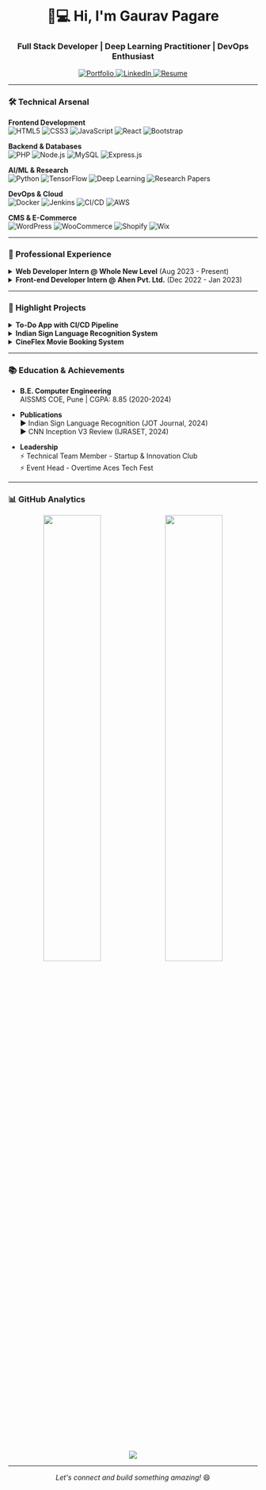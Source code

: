 <h1 align="center">👨💻 Hi, I'm Gaurav Pagare</h1>
<h3 align="center">Full Stack Developer | Deep Learning Practitioner | DevOps Enthusiast</h3>

<p align="center">
  <a href="https://gauravpagare.netlify.app/" target="_blank">
    <img src="https://img.shields.io/badge/Portfolio-%23000000.svg?style=for-the-badge&logo=react&logoColor=white" alt="Portfolio">
  </a>
  <a href="https://www.linkedin.com/in/gauravspagare/" target="_blank">
    <img src="https://img.shields.io/badge/LinkedIn-0077B5?style=for-the-badge&logo=linkedin&logoColor=white" alt="LinkedIn">
  </a>
  <a href="https://drive.google.com/file/d/1cknZueBpnmu814A54Y1MLPYgr8EBASCX/view" target="_blank">
    <img src="https://img.shields.io/badge/Resume-4285F4?style=for-the-badge&logo=google-drive&logoColor=white" alt="Resume">
  </a>
</p>

---

### 🛠️ Technical Arsenal

**Frontend Development**  
![HTML5](https://img.shields.io/badge/HTML5-E34F26?style=flat&logo=html5&logoColor=white)
![CSS3](https://img.shields.io/badge/CSS3-1572B6?style=flat&logo=css3&logoColor=white)
![JavaScript](https://img.shields.io/badge/JavaScript-F7DF1E?style=flat&logo=javascript&logoColor=black)
![React](https://img.shields.io/badge/React-20232A?style=flat&logo=react&logoColor=61DAFB)
![Bootstrap](https://img.shields.io/badge/Bootstrap-563D7C?style=flat&logo=bootstrap&logoColor=white)

**Backend & Databases**  
![PHP](https://img.shields.io/badge/PHP-777BB4?style=flat&logo=php&logoColor=white)
![Node.js](https://img.shields.io/badge/Node.js-339933?style=flat&logo=nodedotjs&logoColor=white)
![MySQL](https://img.shields.io/badge/MySQL-005C84?style=flat&logo=mysql&logoColor=white)
![Express.js](https://img.shields.io/badge/Express.js-000000?style=flat&logo=express&logoColor=white)

**AI/ML & Research**  
![Python](https://img.shields.io/badge/Python-3776AB?style=flat&logo=python&logoColor=white)
![TensorFlow](https://img.shields.io/badge/TensorFlow-FF6F00?style=flat&logo=tensorflow&logoColor=white)
![Deep Learning](https://img.shields.io/badge/Deep_Learning-RNN|CNN|InceptionV3-important)
![Research Papers](https://img.shields.io/badge/Publications-2%20Journal_Papers-success)

**DevOps & Cloud**  
![Docker](https://img.shields.io/badge/Docker-2496ED?style=flat&logo=docker&logoColor=white)
![Jenkins](https://img.shields.io/badge/Jenkins-D24939?style=flat&logo=jenkins&logoColor=white)
![CI/CD](https://img.shields.io/badge/CI/CD-Pipeline-brightgreen)
![AWS](https://img.shields.io/badge/Cloud-AWS|GCP|Azure)

**CMS & E-Commerce**  
![WordPress](https://img.shields.io/badge/WordPress-21759B?style=flat&logo=wordpress&logoColor=white)
![WooCommerce](https://img.shields.io/badge/WooCommerce-96588A?style=flat&logo=woocommerce&logoColor=white)
![Shopify](https://img.shields.io/badge/Shopify-7AB55C?style=flat&logo=shopify&logoColor=white)
![Wix](https://img.shields.io/badge/Wix-0C6EFC?style=flat&logo=wix&logoColor=white)

---

### 💼 Professional Experience

<details>
<summary><b>Web Developer Intern @ Whole New Level</b> (Aug 2023 - Present)</summary>
  
- Built & maintained 15+ WordPress sites including CFT and CCRSM projects  
- Implemented e-commerce solutions using WooCommerce  
- Performed site migrations and performance optimizations  
- **Tech Stack**: WordPress | Divi/Elementor | JavaScript | MySQL  
</details>

<details>
<summary><b>Front-end Developer Intern @ Ahen Pvt. Ltd.</b> (Dec 2022 - Jan 2023)</summary>

- Developed responsive UIs with React following modern UX principles  
- Implemented state management for complex web applications  
- Collaborated in agile team environment  
- **Tech Stack**: React | JavaScript | CSS3  
</details>

---

### 🚀 Highlight Projects

<details>
<summary><b>To-Do App with CI/CD Pipeline</b></summary>
  
- Automated deployment using Jenkins & Docker  
- Containerized application with Docker Compose  
- **Tech**: Node.js | Express | EJS | Jenkins | Docker  
</details>

<details>
<summary><b>Indian Sign Language Recognition System</b></summary>

- Developed RNN model achieving 92% accuracy  
- Created custom Marathi language dataset  
- **Tech**: Python | TensorFlow | OpenCV | Pandas  
</details>

<details>
<summary><b>CineFlex Movie Booking System</b></summary>

- Full-stack implementation with role-based access  
- Real-time seat booking system with PHP/MySQL  
- **Tech**: PHP | MySQL | Bootstrap | AJAX  
</details>

---

### 📚 Education & Achievements

- **B.E. Computer Engineering**  
  AISSMS COE, Pune | CGPA: 8.85 (2020-2024)  

- **Publications**  
  ▶︎ Indian Sign Language Recognition (JOT Journal, 2024)  
  ▶︎ CNN Inception V3 Review (IJRASET, 2024)  

- **Leadership**  
  ⚡ Technical Team Member - Startup & Innovation Club  
  ⚡ Event Head - Overtime Aces Tech Fest  

---

### 📊 GitHub Analytics

<p align="center">
  <img width="48%" src="https://github-readme-stats.vercel.app/api?username=gspagare&show_icons=true&theme=radical" />
  <img width="48%" src="https://github-readme-streak-stats.herokuapp.com/?user=gspagare&theme=radical" />
</p>

<p align="center">
  <img src="https://github-readme-stats.vercel.app/api/top-langs/?username=gspagare&layout=compact&theme=radical" />
</p>

---

<p align="center"> 
  <i>Let's connect and build something amazing!</i> 😄
</p>
